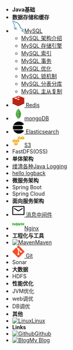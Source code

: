 - **Java基础**
- **数据存储和缓存**
- [![MySQL](../_media/mysql-original.svg)MySQL](mysql/readMySQL.md)
  - [MySQL 架构介绍](mysql/MySQL-Framework.md)
  - [MySQL 存储引擎](mysql/MySQL-Storage-Engines.md)
  - [MySQL 索引](mysql/MySQL-index.md)
  - [MySQL 事务](mysql/MySQL-Transaction.md)
  - [MySQL 优化](mysql/MySQL-Optimization.md)
  - [MySQL 锁机制](mysql/MySQL-Lock.md)
  - [MySQL 分表分库](mysql/MySQL-Segmentation.md)
  - [MySQL 主从复制](mysql/MySQL-Master-Slave.md)
- [![Redis](../_media/redis-original.svg) Redis](redis/2.readRedis.md)
- [![mongoDB](../_media/mongodb-original.svg)mongoDB]( https://redis.io/ )
- [![ **Elasticsearch** ](../_media/elasticsearch.svg) Elasticsearch]( https://redis.io/ )
- [![S3](../_media/amazonwebservices-original.svg)S3]( https://aws.amazon.com/cn/s3/ )
- FastDFS(OSS)
- **单体架构**
- [缕清各种Java Logging](logging/Java-Logging.md)
- [hello logback](logging/logback简单使用.md)
- **微服务架构**
- Spring Boot
- Spring Cloud
- **面向服务架构**
- [![message](../_media/message.svg) 消息中间件](message-queue/readMQ.md)
- [![Nginx](../_media/nginx-original.svg)Nginx](logging/logback简单使用.md)
- **工程化与工具**
- [![Maven](https://icongram.jgog.in/fontawesome/maxcdn.svg?&size=16)Maven](logging/logback简单使用.md)
- [![Git](../_media/git-original.svg?&size=16) Git](logging/logback简单使用.md)
- Sonar
- **大数据**
- HDFS
- **性能优化**
- JVM优化
- web调优
- DB调优
- **其他**
- [![Linux](https://icongram.jgog.in/devicon/linux-original.svg?&size=16)Linux](linux/linux.md)
- **Links**
- [![Github](https://icongram.jgog.in/simple/github.svg?color=808080&size=16)Github](https://github.com/jhildenbiddle/docsify-tabs)
- [![Blog](https://icongram.jgog.in/simple/aboutme.svg?colored&size=16)My Blog](https://www.lazyegg.net)
